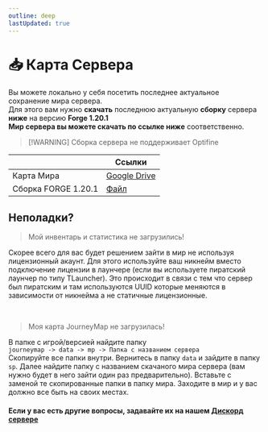 ```yaml
---
outline: deep
lastUpdated: true
---
```


# 📥 Карта Сервера
Вы можете локально у себя посетить последнее актуальное сохранение мира сервера. <br />
Для этого вам нужно **скачать** последнюю актуальную **сборку** сервера **ниже** на версию **Forge 1.20.1** <br />
**Мир сервера вы можете скачать по ссылке ниже** соответственно.

> [!WARNING] Сборка сервера не поддерживает Optifine 

|| Ссылки |
|---|---|
|Карта Мира| [Google Drive](https://drive.google.com/file/d/1Wyc2fnjgLtJnY4jkefteVBas_PbVCRHX/view?usp=sharing) |
|Сборка FORGE 1.20.1| [Файл](https://cdn.discordapp.com/attachments/1147016520128528435/1254861242540232745/mods.rar?ex=6768feda&is=6767ad5a&hm=7fe7cc3c8eee3587971a0573b0b34f646d46a4426fd69fe5da7a1be72dd7979f&) |

<Links :items="[
    { 
        name: 'Сборка', 
        link: 'modpack', 
        icon: 'fas fa-box-open'
    },
  ]"
/>

## Неполадки?
> Мой инвентарь и статистика не загрузились!

Скорее всего для вас будет решением зайти в мир не используя лицензионный акаунт.
Для этого используйте ваш никнейм вместо подключение лицензии в лаунчере (если вы используете пиратский лаунчер по типу TLauncher). Это происходит в связи с тем что сервер был пиратским и там используются UUID которые меняются в зависимости от никнейма а не статичные лицензионные. 

<br />

> Моя карта JourneyMap не загрузилась!

В папке с игрой/версией найдите папку <br /> `journeymap -> data -> mp -> Папка с названием сервера` <br />
Скопируйте все папки внутри. Вернитесь в папку `data` и зайдите в папку `sp`. Далее найдите папку с названием скачаного мира сервера (вам нужно будет в него зайти один раз предварительно). Вставьте с заменой те скопированные папки в папку мира. Заходите в мир и у вас должно все быть на своих местах.


#### Если у вас есть другие вопросы, задавайте их на нашем [Дискорд сервере](https://discord.com/invite/B6ywHB7ftP)
